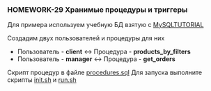 ### HOMEWORK-29 Хранимые процедуры и триггеры


Для примера используем учебную БД взятую с [MySQLTUTORIAL](https://www.mysqltutorial.org/getting-started-with-mysql/mysql-sample-database/)

Создадим двух пользователей и процедуры для них

- Пользователь - __client__  <-> Процедура - __products_by_filters__
- Пользователь - __manager__  <-> Процедура - __get_orders__

Скрипт процедур в файле [procedures.sql](./procedures.sql)
Для запуска выполните скрипты [init.sh](./init.sh) и [run.sh](./run.sh)